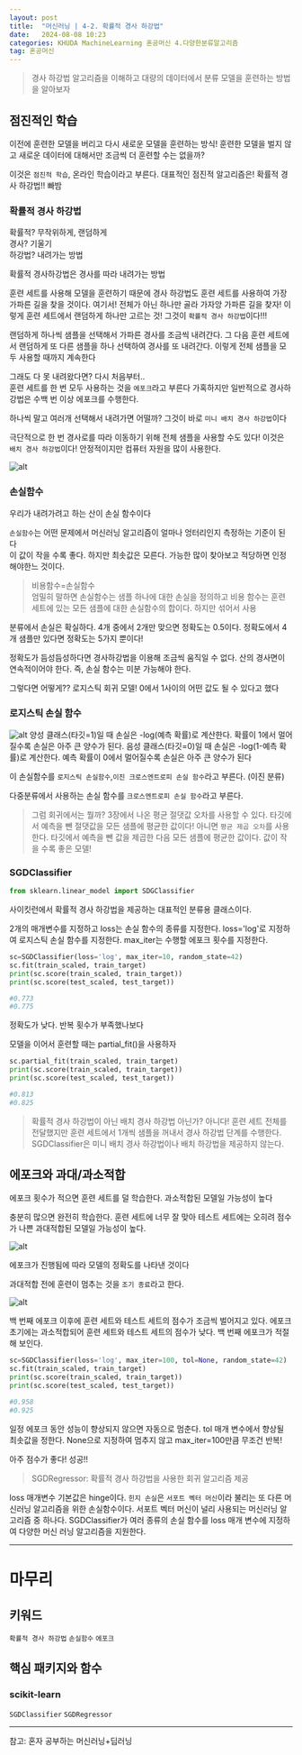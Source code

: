 ```yaml
---
layout: post
title:  "머신러닝 | 4-2. 확률적 경사 하강법"
date:   2024-08-08 10:23
categories: KHUDA MachineLearning 혼공머신 4.다양한분류알고리즘
tag: 혼공머신
---
```


>경사 하강법 알고리즘을 이해하고 대량의 데이터에서 분류 모델을 훈련하는 방법을 알아보자

## 점진적인 학습

이전에 훈련한 모델을 버리고 다시 새로운 모델을 훈련하는 방식! 훈련한 모델을 벌지 않고 새로운 데이터에 대해서만 조금씩 더 훈련할 수는 없을까? 

이것은 `점진적 학습`, 온라인 학습이라고 부른다. 
대표적인 점진적 알고리즘은! 확률적 경사 하강법!! 빠밤

### 확률적 경사 하강법
확률적? 무작위하게, 랜덤하게
<br>
경사? 기울기
<br>
하강법? 내려가는 방법

확률적 경사하강법은 경사를 따라 내려가는 방법

훈련 세트를 사용해 모델을 훈련하기 때문에 경사 하강법도 훈련 세트를 사용하여 가장 가파른 길을 찾을 것이다. 여기서! 전체가 아닌 하나만 골라 가자앙 가파른 길을 찾자! 이렇게 훈련 세트에서 랜덤하게 하나만 고르는 것! 그것이 `확률적 경사 하강법`이다!!!

랜덤하게 하나씩 샘플을 선택해서 가파른 경사를 조금씩 내려간다. 그 다음 훈련 세트에서 랜덤하게 또 다른 샘플을 하나 선택하여 경사를 또 내려간다. 이렇게 전체 샘플을 모두 사용할 때까지 계속한다

그래도 다 못 내려왔다면? 다시 처음부터..
<br>훈련 세트를 한 번 모두 사용하는 것을 `에포크`라고 부른다
가혹하지만 일반적으로 경사하강법은 수백 번 이상 에포크를 수행한다. 

하나씩 말고 여러개 선택해서 내려가면 어떨까? 그것이 바로 `미니 배치 경사 하강법`이다

극단적으로 한 번 경사로를 따라 이동하기 위해 전체 샘플을 사용할 수도 있다! 이것은 `배치 경사 하강법`이다! 안정적이지만 컴퓨터 자원을 많이 사용한다.



![alt](/assets/img/4.2.경사하강.png)

### 손실함수

우리가 내려가려고 하는 산이 손실 함수이다

`손실함수`는 어떤 문제에서 머신러닝 알고리즘이 얼마나 엉터리인지 측정하는 기준이 된다
<br>이 값이 작을 수록 좋다. 하지만 최솟값은 모른다. 가능한 많이 찾아보고 적당하면 인정해야한느 것이다.

> 비용함수=손실함수
<br>엄밀히 말하면 손실함수는 샘플 하나에 대한 손실을 정의하고 비용 함수는 훈련 세트에 있는 모든 샘플에 대한 손실함수의 합이다. 하지만 섞어서 사용

분류에서 손실은 확실하다. 4개 중에서 2개만 맞으면 정확도는 0.5이다. 정확도에서 4개 샘플만 있다면 정확도는 5가지 뿐이다!

정확도가 듬성듬성하다면 경사하강법을 이용해 조금씩 움직일 수 없다. 산의 경사면이 연속적이어야 한다. 즉, 손실 함수는 미분 가능해야 한다.

그렇다면 어떻게?? 로지스틱 회귀 모델! 0에서 1사이의 어떤 값도 될 수 있다고 했다

### 로지스틱 손실 함수

![alt](/assets/img/4.2로지.png)
양성 클래스(타깃=1)일 때 손실은 -log(예측 확률)로 계산한다. 확률이 1에서 멀어질수록 손실은 아주 큰 양수가 된다. 음성 클래스(타깃=0)일 때 손실은 -log(1-예측 확률)로 계산한다. 예측 확률이 0에서 멀어질수록 손실은 아주 큰 양수가 된다

이 손실함수를 `로지스틱 손실함수`,`이진 크로스엔트로피 손실 함수`라고 부른다. (이진 분류)

다중분류에서 사용하는 손실 함수를 `크로스엔트로피 손실 함수`라고 부른다.

>그럼 회귀에서는 뭘까? 3장에서 나온 평균 절댓값 오차를 사용할 수 있다. 타깃에서 예측을 뺀 절댓값을 모든 샘플에 평균한 값이다! 아니면 `평균 제곱 오차`를 사용한다. 타깃에서 예측을 뺀 값을 제곱한 다음 모든 샘플에 평균한 값이다. 값이 작을 수록 좋은 모델!

### SGDClassifier

```python
from sklearn.linear_model import SDGClassifier
```
사이킷런에서 확률적 경사 하강법을 제공하는 대표적인 분류용 클래스이다.

2개의 매개변수를 지정하고 loss는 손실 함수의 종류를 지정한다. 
loss='log'로 지정하여 로지스틱 손실 함수를 지정한다. max_iter는 수행할 에포크 횟수를 지정한다.
```python
sc=SGDClassifier(loss='log', max_iter=10, random_state=42)
sc.fit(train_scaled, train_target)
print(sc.score(train_scaled, train_target))
print(sc.score(test_scaled, test_target))

#0.773
#0.775
```

정확도가 낮다. 반복 횟수가 부족했나보다

모델을 이어서 훈련할 때는 partial_fit()을 사용하자

```python
sc.partial_fit(train_scaled, train_target)
print(sc.score(train_scaled, train_target))
print(sc.score(test_scaled, test_target))

#0.813
#0.825
```

>확률적 경사 하강법이 아닌 배치 경사 하강법 아닌가? 아니다! 훈련 세트 전체를 전달했지만 훈련 세트에서 1개씩 샘플을 꺼내서 경사 하강법 단계를 수행한다. SGDClassifier은 미니 배치 경사 하강법이나 배치 하강법을 제공하지 않는다. 


## 에포크와 과대/과소적합

에포크 횟수가 적으면 훈련 세트를 덜 학습한다. 과소적합된 모델일 가능성이 높다

충분히 많으면 완전히 학습한다. 훈련 세트에 너무 잘 맞아 테스트 세트에는 오히려 점수가 나쁜 과대적합된 모델일 가능성이 높다.

![alt](/assets/img/4.2과대.png)

에포크가 진행됨에 따라 모델의 정확도를 나타낸 것이다

과대적합 전에 훈련이 멈추는 것을 `조기 종료`라고 한다. 

![alt](/assets/img/4.2실전.png)

백 번째 에포크 이후에 훈련 세트와 테스트 세트의 점수가 조금씩 벌어지고 있다. 에포크 초기에는 과소적합되어 훈련 세트와 테스트 세트의 점수가 낮다. 백 번째 에포크가 적절해 보인다. 

```python
sc=SGDClassifier(loss='log', max_iter=100, tol=None, random_state=42)
sc.fit(train_scaled, train_target)
print(sc.score(train_scaled, train_target))
print(sc.score(test_scaled, test_target))

#0.958
#0.925
```
일정 에포크 동안 성능이 향상되지 않으면 자동으로 멈춘다. 
tol 매개 변수에서 향상될 최솟값을 정한다. None으로 지정하여 멈추지 않고 max_iter=100만큼 무조건 반복!

아주 점수가 좋다! 성공!!

>SGDRegressor: 확률적 경사 하강법을 사용한 회귀 알고리즘 제공

loss 매개변수 기본값은 hinge이다. `힌지 손실`은 `서포트 벡터 머신`이라 불리는 또 다른 머신러닝 알고리즘을 위한 손실함수이다. 서포트 벡터 머신이 널리 사용되는 머신러닝 알고리즘 중 하나다. SGDClassifier가 여러 종류의 손실 함수를 loss 매개 변수에 지정하여 다양한 머신 러닝 알고리즘을 지원한다. 

---
# 마무리
## 키워드
`확률적 경사 하강법` `손실함수` `에포크`

## 핵심 패키지와 함수
### scikit-learn
`SGDClassifier` `SGDRegressor`

---
참고: 혼자 공부하는 머신러닝+딥러닝